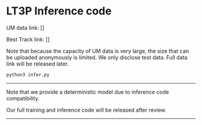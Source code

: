 # LT3P Inference code

UM data link: []

Best Track link: []

Note that because the capacity of UM data is very large, the size that can be uploaded anonymously is limited.  We only disclose test data.
Full data link will be released later.

```bash
python3 infer.py
```

***
Note that we provide a deterministic model due to inference code compatibility.

Our full training and inference code will be released after review.
***

